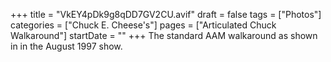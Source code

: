 +++
title = "VkEY4pDk9g8qDD7GV2CU.avif"
draft = false
tags = ["Photos"]
categories = ["Chuck E. Cheese's"]
pages = ["Articulated Chuck Walkaround"]
startDate = ""
+++
The standard AAM walkaround as shown in in the August 1997 show.
